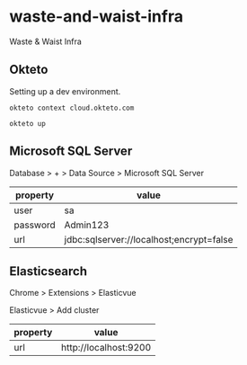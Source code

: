 # waste-and-waist-infra

Waste &amp; Waist Infra

## Okteto

Setting up a dev environment.

```
okteto context cloud.okteto.com
```

```
okteto up
```

## Microsoft SQL Server

Database > + > Data Source > Microsoft SQL Server

| property | value                                    |
|----------|------------------------------------------|
| user     | sa                                       |
| password | Admin123                                 |
| url      | jdbc:sqlserver://localhost;encrypt=false |

## Elasticsearch

Chrome > Extensions > Elasticvue

Elasticvue > Add cluster

| property | value                 |
|----------|-----------------------|
| url      | http://localhost:9200 |

